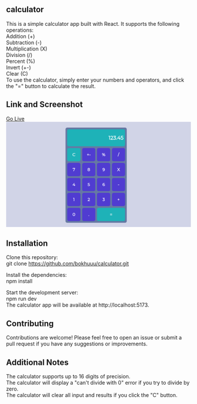 
## calculator
This is a simple calculator app built with React. It supports the following operations:  
Addition (+)  
Subtraction (-)  
Multiplication (X)  
Division (/)  
Percent (%)  
Invert (+-)  
Clear (C)  
To use the calculator, simply enter your numbers and operators, and click the "=" button to calculate the result.

## Link and Screenshot  
[Go Live](https://calculator-deployed.netlify.app/)  
![Screenshot](src/assets/screenshot-calculator.png)

## Installation
Clone this repository:  
git clone https://github.com/bokhuuu/calculator.git  

Install the dependencies:  
npm install

Start the development server:  
npm run dev  
The calculator app will be available at http://localhost:5173.  

## Contributing
Contributions are welcome! Please feel free to open an issue or submit a pull request if you have any suggestions or improvements.  

## Additional Notes  
The calculator supports up to 16 digits of precision.  
The calculator will display a "can't divide with 0" error if you try to divide by zero.  
The calculator will clear all input and results if you click the "C" button.  



